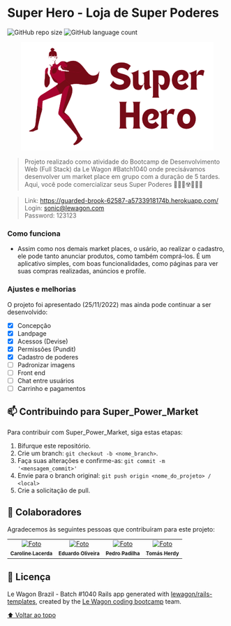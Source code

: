 # Super Hero - Loja de Super Poderes

![GitHub repo size](https://img.shields.io/github/repo-size/duduoliveeira/Super_Power_Market?style=for-the-badge)
![GitHub language count](https://img.shields.io/github/languages/count/duduoliveeira/Super_Power_Market?style=for-the-badge)

<div align="center">
<img src="https://raw.githubusercontent.com/duduoliveeira/Super_Power_Market/master/app/assets/images/superhero.png" alt="logo">
</div>

> Projeto realizado como atividade do Bootcamp de Desenvolvimento Web (Full Stack) da Le Wagon #Batch1040 onde precisávamos desenvolver um market place em grupo com a duração de 5 tardes.<br> Aqui, você pode comercializar seus Super Poderes 🐥🧙‍♂️☢️🦸🦹‍♀️

> Link: https://guarded-brook-62587-a5733918174b.herokuapp.com/ <br>
> Login: sonic@lewagon.com<br>
> Password: 123123 <br>

### Como funciona

- Assim como nos demais market places, o usário, ao realizar o cadastro, ele pode tanto anunciar produtos, como também comprá-los. É um aplicativo simples, com boas funcionalidades, como páginas para ver suas compras realizadas, anúncios e profile.

### Ajustes e melhorias

O projeto foi apresentado (25/11/2022) mas ainda pode continuar a ser desenvolvido:

- [x] Concepção
- [x] Landpage
- [x] Acessos (Devise)
- [x] Permissões (Pundit)
- [x] Cadastro de poderes
- [ ] Padronizar imagens
- [ ] Front end
- [ ] Chat entre usuários
- [ ] Carrinho e pagamentos

## 📫 Contribuindo para Super_Power_Market

Para contribuir com Super_Power_Market, siga estas etapas:

1. Bifurque este repositório.
2. Crie um branch: `git checkout -b <nome_branch>`.
3. Faça suas alterações e confirme-as: `git commit -m '<mensagem_commit>'`
4. Envie para o branch original: `git push origin <nome_do_projeto> / <local>`
5. Crie a solicitação de pull.

## 🤝 Colaboradores

Agradecemos às seguintes pessoas que contribuíram para este projeto:

<table>
  <tr>
    <td align="center">
      <a href="https://github.com/lacerdacaroline">
        <img src="https://avatars.githubusercontent.com/u/105077308?v=4" width="100px;" alt="Foto"/><br>
        <sub>
          <b>Caroline Lacerda</b>
        </sub>
      </a>
    </td>
    <td align="center">
      <a href="https://github.com/duduoliveeira">
        <img src="https://avatars.githubusercontent.com/u/113635762?v=4" width="100px;" alt="Foto"/><br>
        <sub>
          <b>Eduardo Oliveira</b>
        </sub>
      </a>
    </td>
    <td align="center">
      <a href="https://github.com/pedrofonsecapadilha">
        <img src="https://avatars.githubusercontent.com/u/113715845?v=4" width="100px;" alt="Foto"/><br>
        <sub>
          <b>Pedro Padilha</b>
        </sub>
      </a>
    </td>
    <td align="center">
      <a href="https://github.com/tomasherdy">
        <img src="https://avatars.githubusercontent.com/u/115430550?v=4" width="100px;" alt="Foto"/><br>
        <sub>
          <b>Tomás Herdy</b>
        </sub>
      </a>
    </td>
  </tr>
</table>

## 📝 Licença

Le Wagon Brazil - Batch #1040
Rails app generated with [lewagon/rails-templates](https://github.com/lewagon/rails-templates), created by the [Le Wagon coding bootcamp](https://www.lewagon.com) team.

[⬆ Voltar ao topo](#nome-do-projeto)<br>
